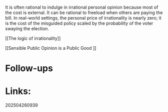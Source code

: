 
It is often rational to indulge in irrational personal opinion because most of the cost is external. It can be rational to freeload when others are paying the bill. In real-world settings, the personal price of irrationality is nearly zero; it is the cost of the misguided policy scaled by the probability of the voter swaying the election. 


[[The logic of irrationality]]

[[Sensible Public Opinion is a Public Good ]]


# Follow-ups


# Links: 



202504260939
